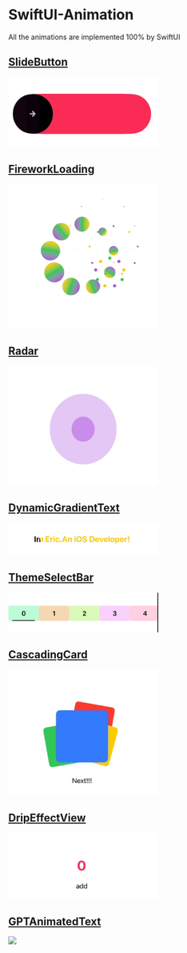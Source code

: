 # SwiftUI-Animation

All the animations are implemented 100% by SwiftUI

## [SlideButton](./swiftui-animation/components/SlideButton.swift)


<img src="./sreenshot/SlideButton.gif" width="300">


## [FireworkLoading](./swiftui-animation/components/FireworkLoading.swift)


<img src="./sreenshot/FireworkLoading.gif" width="300">


## [Radar](./swiftui-animation/components/Radar.swift)


<img src="./sreenshot/Radar.gif" width="300">

## [DynamicGradientText](./swiftui-animation/components/DynamicGradientText.swift)


<img src="./sreenshot/DynamicGradientText.gif" width="300">


## [ThemeSelectBar](./swiftui-animation/components/ThemeSelectBar.swift)


<img src="./sreenshot/ThemeSelectBar.gif" width="300">

## [CascadingCard](./swiftui-animation/components/CascadingCard.swift)


<img src="./sreenshot/CascadingCard.gif" width="300">

## [DripEffectView](./swiftui-animation/components/DripEffectView.swift)


<img src="./sreenshot/DripEffectView.gif" width="300">

## [GPTAnimatedText](./swiftui-animation/components/GPTAnimatedText.swift)


<img src="./sreenshot/GPTAnimatedText.gif" width="300">